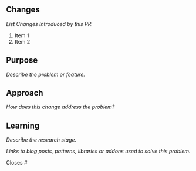 ## Changes

_List Changes Introduced by this PR._

  1. Item 1
  2. Item 2

## Purpose

_Describe the problem or feature._

## Approach

_How does this change address the problem?_

## Learning

_Describe the research stage._

_Links to blog posts, patterns, libraries or addons used to solve this problem._

Closes #

